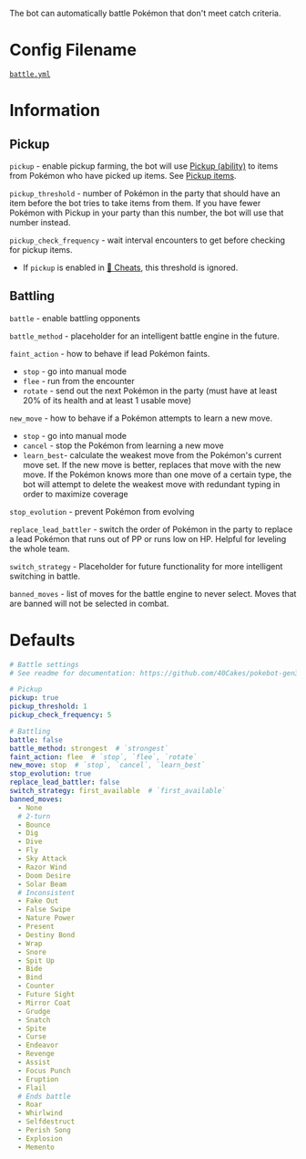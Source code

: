 The bot can automatically battle Pokémon that don't meet catch criteria.

# Config Filename
[`battle.yml`](https://github.com/40Cakes/pokebot-gen3/blob/main/profiles/battle.yml)

# Information
## Pickup
`pickup` - enable pickup farming, the bot will use [Pickup (ability)](https://bulbapedia.bulbagarden.net/wiki/Pickup_(Ability)) to items from Pokémon who have picked up items. See [Pickup items](https://bulbapedia.bulbagarden.net/wiki/Pickup_(Ability)#Items_received).

`pickup_threshold` - number of Pokémon in the party that should have an item before the bot tries to take items from them. If you have fewer Pokémon with Pickup in your party than this number, the bot will use that number instead.

`pickup_check_frequency` - wait interval encounters to get before checking for pickup items.
- If `pickup` is enabled in [💎 Cheats](https://github.com/40Cakes/pokebot-gen3/wiki/%F0%9F%92%8E-Cheats), this threshold is ignored.

## Battling
`battle` - enable battling opponents

`battle_method` - placeholder for an intelligent battle engine in the future.

`faint_action` - how to behave if lead Pokémon faints. 
- `stop` - go into manual mode
- `flee` - run from the encounter
- `rotate` - send out the next Pokémon in the party (must have at least 20% of its health and at least 1 usable move)

`new_move` - how to behave if a Pokémon attempts to learn a new move.
- `stop` - go into manual mode
- `cancel` - stop the Pokémon from learning a new move
- `learn_best`- calculate the weakest move from the Pokémon's current move set. If the new move is better, replaces that move with the new move. If the Pokémon knows more than one move of a certain type, the bot will attempt to delete the weakest move with redundant typing in order to maximize coverage

`stop_evolution` - prevent Pokémon from evolving

`replace_lead_battler` - switch the order of Pokémon in the party to replace a lead Pokémon that runs out of PP or runs low on HP. Helpful for leveling the whole team.

`switch_strategy` - Placeholder for future functionality for more intelligent switching in battle.

`banned_moves` - list of moves for the battle engine to never select. Moves that are banned will not be selected in combat.


# Defaults
```yml
# Battle settings
# See readme for documentation: https://github.com/40Cakes/pokebot-gen3/wiki/%E2%9A%94-Battling-and-Pickup

# Pickup
pickup: true
pickup_threshold: 1
pickup_check_frequency: 5

# Battling
battle: false
battle_method: strongest  # `strongest`
faint_action: flee  # `stop`, `flee`, `rotate`
new_move: stop  # `stop`, `cancel`, `learn_best`
stop_evolution: true
replace_lead_battler: false
switch_strategy: first_available  # `first_available`
banned_moves:
  - None
  # 2-turn
  - Bounce
  - Dig
  - Dive
  - Fly
  - Sky Attack
  - Razor Wind
  - Doom Desire
  - Solar Beam
  # Inconsistent
  - Fake Out
  - False Swipe
  - Nature Power
  - Present
  - Destiny Bond
  - Wrap
  - Snore
  - Spit Up
  - Bide
  - Bind
  - Counter
  - Future Sight
  - Mirror Coat
  - Grudge
  - Snatch
  - Spite
  - Curse
  - Endeavor
  - Revenge
  - Assist
  - Focus Punch
  - Eruption
  - Flail
  # Ends battle
  - Roar
  - Whirlwind
  - Selfdestruct
  - Perish Song
  - Explosion
  - Memento
```